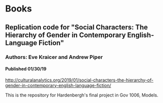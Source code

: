 # Books

## Replication code for "Social Characters: The Hierarchy of Gender in Contemporary English-Language Fiction"
### Authors: Eve Kraicer and Andrew Piper
#### Published 01/30/19
http://culturalanalytics.org/2019/01/social-characters-the-hierarchy-of-gender-in-contemporary-english-language-fiction/

This is the repository for Hardenbergh's final project in Gov 1006, Models.
